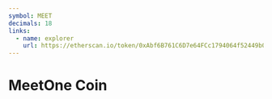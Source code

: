 ```yaml
---
symbol: MEET
decimals: 18
links:
  - name: explorer
    url: https://etherscan.io/token/0xAbf6B761C6D7e64FCc1794064f52449b0542Af99
---
```


# MeetOne Coin

